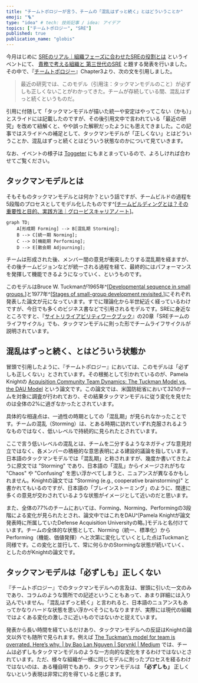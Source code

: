 ```yaml
---
title: "チームトポロジーが言う、チームの「混乱はずっと続く」とはどういうことか"
emoji: "🪜"
type: "idea" # tech: 技術記事 / idea: アイデア
topics: ["チームトポロジー", "SRE"]
published: true
publication_name: "globis"
---
```


今月はじめに [SREのリアル｜組織フェーズに合わせたSREの役割とは](https://globis.connpass.com/event/337033/) というイベントにて、 [責務で考える組織と 第三世代のSRE](https://speakerdeck.com/globis_gdp/ze-wu-dekao-eruzu-zhi-to-di-san-shi-dai-nosre) と題する発表を行いました。その中で、『[チームトポロジー](https://www.hanmoto.com/bd/isbn/9784820729631)』Chapter3より、次の文を引用しました。

> 最近の研究では、このモデル（引用注：タックマンモデルのこと）が必ずしも正しくないことがわかってきた。チームが存続している間、混乱はずっと続くというものだ。

引用に付随して「タックマンモデルが描いた統一や安定はやってこない（かも）」とスライドには記載したのですが、その後引用文中で言われている「最近の研究」を改めて紐解くと、やや誤った解釈だったようにも思えてきました。この記事ではスライドへの補足として、タックマンモデルが「正しくない」とはどういうことか、混乱はずっと続くとはどういう状態なのかについて見ていきます。

なお、イベントの様子は [Toggeter](https://togetter.com/li/2478156) にもまとまっているので、よろしければ合わせてご覧ください。

## タックマンモデルとは

そもそものタックマンモデルとは何か？という話ですが、チームビルドの過程を5段階のプロセスとしてモデル化したものです^[[チームビルディングとは？その重要性と目的、実践方法｜グロービスキャリアノート](https://mba.globis.ac.jp/careernote/1483.html)]。

```mermaid
graph TD;
    A[形成期 Forming] --> B[混乱期 Storming];
    B --> C[統一期 Norming];
    C --> D[機能期 Performing];
    D --> E[散会期 Adjourning];
```

チームは形成された後、メンバー間の意見が衝突したりする混乱期を経ますが、その後チームビジョンなどが統一される過程を経て、最終的にはパフォーマンスを発揮して機能できるようになっていく、というものです。

このモデルはBruce W. Tuckmanが1965年^[[Developmental sequence in small groups.](https://psycnet.apa.org/record/1965-12187-001)]と1977年^[[Stages of small-group development revisited.](https://psycnet.apa.org/record/1978-31706-001)]にそれぞれ発表した論文が元になっています。すでに理論化から半世紀近く経っているわけですが、今日でも多くのビジネス書などで引用されるモデルです。SREに身近なところですと、『[サイトリライアビリティワークブック](https://www.hanmoto.com/bd/isbn/9784873119137)』の20章「SREチームのライフサイクル」でも、タックマンモデルに則った形でチームライフサイクルが説明されています。

## 混乱はずっと続く、とはどういう状態か

冒頭で引用したように、『チームトポロジー』においては、このモデルは「必ずしも正しくない」とされています。その根拠として引かれているのが、Pamela Knightの [Acquisition Community Team Dynamics: The Tuckman Model vs. the DAU Model](https://calhoun.nps.edu/entities/publication/54ef585b-0801-4343-a7f5-e060349cc3c4) という論文です。この論文では、米国防総省において321のチームを対象に調査が行われており、その結果タックマンモデルに従う変化を見せたのは全体の2%に過ぎなかったとされています。

具体的な相違点は、一過性の時期としての「混乱期」が見られなかったことです。チームの混乱（Storming）は、とある時期に訪れていずれ克服されるようなものではなく、低いレベルで持続的に見られたとされています。

ここで言う低いレベルの混乱とは、チームを二分するようなネガティブな意見対立ではなく、各メンバーの積極的な意思表明による建設的議論を指しています。日本語のタックマンモデルでは「混乱期」と称されますが、幾度か書いてきたように原文では "Storming" であり、日本語の「混乱」からイメージされがちな "Chaos" や "Confusing" を思い浮かべてしまうと、ニュアンスが異なるかもしれません。Knightの論文では "Storming (e.g., cooperative brainstorming)" と書かれてもいるのですが、日本語の「ブレインストーミング」のように、闊達に多くの意見が交わされているような状態がイメージとして近いのだと思います。

また、全体の77%のチームにおいては、Forming、Norming、Performingの3段階による変化が見られたとされ、論文中ではこれをDAU^[Pamela Knightが論文発表時に所属していたDefense Acquisition Universityの略。]モデルと名付けています。チームの全体的な状態として、Norming（統一、標準化）からPerforming（機能、価値発揮）へと次第に変化していくとした点はTuckmanと同様です。この変化と並行して、常に何らかのStormingな状態が続いていく、としたのがKnightの論文です。

## タックマンモデルは「必ずしも」正しくない

『チームトポロジー』でのタックマンモデルへの言及は、冒頭に引いた一文のみであり、コラムのような箇所での記述ということもあって、あまり詳細には入り込んでいません。「混乱はずっと続く」と言われると、日本語のニュアンスもあってかなりハードな状態を思い浮かべそうにもなりますが、実際には現代の組織ではよくある変化の激しさに近いものではないかと捉えています。

発表から長い時間を経ているだけあり、タックマンモデルへの反証はKnightの論文以外でも随所で見られます。例えば [The Tuckman’s model for team is overrated. Here’s why. | by Bao Lan Nguyen | Sprynkl | Medium](https://medium.com/sprynkl/the-tuckmans-model-for-team-is-overrated-here-s-why-402bb95e2536) では、チームは必ずしもタックマンモデルのような一方向的な変化をするわけではないとされています。ただ、様々な組織が一様に同じモデルに則ったプロセスを経るわけではないのは、ある種自明でもあり、タックマンモデルは **「必ずしも」** 正しくないという表現は非常に的を得ていると感じます。
